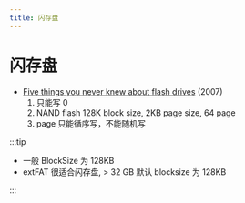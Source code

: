 ```yaml
---
title: 闪存盘
---
```


# 闪存盘

- [Five things you never knew about flash drives](https://www.zdnet.com/article/five-things-you-never-knew-about-flash-drives/)
  (2007)
  1. 只能写 0
  2. NAND flash 128K block size, 2KB page size, 64 page
  3. page 只能循序写，不能随机写

:::tip

- 一般 BlockSize 为 128KB
- extFAT 很适合闪存盘, > 32 GB 默认 blocksize 为 128KB

:::
